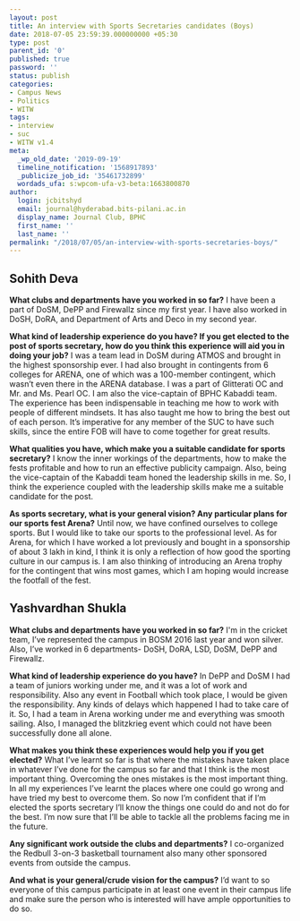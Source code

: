 ```yaml
---
layout: post
title: An interview with Sports Secretaries candidates (Boys)
date: 2018-07-05 23:59:39.000000000 +05:30
type: post
parent_id: '0'
published: true
password: ''
status: publish
categories:
- Campus News
- Politics
- WITW
tags:
- interview
- suc
- WITW v1.4
meta:
  _wp_old_date: '2019-09-19'
  timeline_notification: '1568917893'
  _publicize_job_id: '35461732899'
  wordads_ufa: s:wpcom-ufa-v3-beta:1663800870
author:
  login: jcbitshyd
  email: journal@hyderabad.bits-pilani.ac.in
  display_name: Journal Club, BPHC
  first_name: ''
  last_name: ''
permalink: "/2018/07/05/an-interview-with-sports-secretaries-boys/"
---
```

<p><!-- wp:heading --></p>
<h2>Sohith Deva</h2>
<p><!-- /wp:heading --></p>
<p><!-- wp:paragraph --></p>
<p><strong>What clubs and departments have you worked in so far?</strong>&nbsp;I have been a part of DoSM, DePP and Firewallz since my first year. I have also worked in DoSH, DoRA, and Department of Arts and Deco in my second year.</p>
<p><!-- /wp:paragraph --></p>
<p><!-- wp:paragraph --></p>
<p><strong>What kind of leadership experience do you have? If you get elected to the post of sports secretary, how do you think this experience will aid you in doing your job?</strong>&nbsp;I was a team lead in DoSM during ATMOS and brought in the highest sponsorship ever. I had also brought in contingents from 6 colleges for ARENA, one of which was a 100-member contingent, which wasn’t even there in the ARENA database. I was a part of Glitterati OC and Mr. and Ms. Pearl OC. I am also the vice-captain of BPHC Kabaddi team. The experience has been indispensable in teaching me how to work with people of different mindsets. It has also taught me how to bring the best out of each person. It’s imperative for any member of the SUC to have such skills, since the entire FOB will have to come together for great results.</p>
<p><!-- /wp:paragraph --></p>
<p><!-- wp:paragraph --></p>
<p><strong>What qualities you have, which make you a suitable candidate for sports secretary?</strong>&nbsp;I know the inner workings of the departments, how to make the fests profitable and how to run an effective publicity campaign. Also, being the vice-captain of the Kabaddi team honed the leadership skills in me. So, I think the experience coupled with the leadership skills make me a suitable candidate for the post.</p>
<p><!-- /wp:paragraph --></p>
<p><!-- wp:paragraph --></p>
<p><strong>As sports secretary, what is your general vision? Any particular plans for our sports fest Arena?</strong>&nbsp;Until now, we have confined ourselves to college sports. But I would like to take our sports to the professional level. As for Arena, for which I have worked a lot previously and bought in a sponsorship of about 3 lakh in kind, I think it is only a reflection of how good the sporting culture in our campus is. I am also thinking of introducing an Arena trophy for the contingent that wins most games, which I am hoping would increase the footfall of the fest.</p>
<p><!-- /wp:paragraph --></p>
<p><!-- wp:heading --></p>
<h2><a href="https://github.com/journal-club/wiki-data/blob/master/news/witw/1-4/sports-sec-boys-creds.md#yashvardhan-shukla"></a>Yashvardhan Shukla</h2>
<p><!-- /wp:heading --></p>
<p><!-- wp:paragraph --></p>
<p><strong>What clubs and departments have you worked in so far?</strong>&nbsp;I'm in the cricket team, I’ve represented the campus in BOSM 2016 last year and won silver. Also, I’ve worked in 6 departments- DoSH, DoRA, LSD, DoSM, DePP and Firewallz.</p>
<p><!-- /wp:paragraph --></p>
<p><!-- wp:paragraph --></p>
<p><strong>What kind of leadership experience do you have?</strong>&nbsp;In DePP and DoSM I had a team of juniors working under me, and it was a lot of work and responsibility. Also any event in Football which took place, I would be given the responsibility. Any kinds of delays which happened I had to take care of it. So, I had a team in Arena working under me and everything was smooth sailing. Also, I managed the blitzkrieg event which could not have been successfully done all alone.</p>
<p><!-- /wp:paragraph --></p>
<p><!-- wp:paragraph --></p>
<p><strong>What makes you think these experiences would help you if you get elected?</strong>&nbsp;What I’ve learnt so far is that where the mistakes have taken place in whatever I’ve done for the campus so far and that I think is the most important thing. Overcoming the ones mistakes is the most important thing. In all my experiences I’ve learnt the places where one could go wrong and have tried my best to overcome them. So now I’m confident that if I’m elected the sports secretary I’ll know the things one could do and not do for the best. I’m now sure that I’ll be able to tackle all the problems facing me in the future.</p>
<p><!-- /wp:paragraph --></p>
<p><!-- wp:paragraph --></p>
<p><strong>Any significant work outside the clubs and departments?</strong>&nbsp;I co-organized the Redbull 3-on-3 basketball tournament also many other sponsored events from outside the campus.</p>
<p><!-- /wp:paragraph --></p>
<p><!-- wp:paragraph --></p>
<p><strong>And what is your general/crude vision for the campus?</strong>&nbsp;I’d want to so everyone of this campus participate in at least one event in their campus life and make sure the person who is interested will have ample opportunities to do so.</p>
<p><!-- /wp:paragraph --></p>
